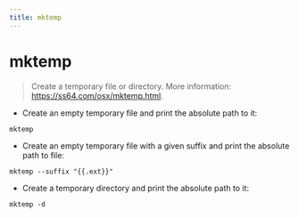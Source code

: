 ```yaml
---
title: mktemp
---
```

# mktemp

> Create a temporary file or directory.
> More information: <https://ss64.com/osx/mktemp.html>.

- Create an empty temporary file and print the absolute path to it:

`mktemp`

- Create an empty temporary file with a given suffix and print the absolute path to file:

`mktemp --suffix "{{.ext}}"`

- Create a temporary directory and print the absolute path to it:

`mktemp -d`
